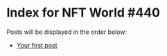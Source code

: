 # Index for NFT World #440
Posts will be displayed in the order below:

- [Your first post](./001-first.md)

